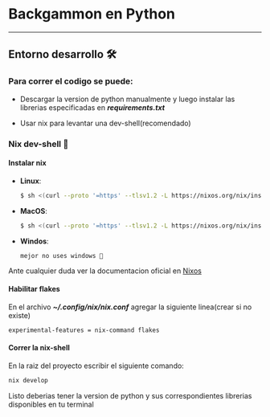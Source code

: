 # Backgammon en Python 

---
## Entorno desarrollo 🛠️

### Para correr el codigo se puede:

- Descargar la version de python manualmente
y luego instalar las librerias especificadas en ***requirements.txt***

- Usar nix para levantar una dev-shell(recomendado)

### Nix dev-shell 󱄅
#### Instalar nix
- **Linux**:
  ```sh
  $ sh <(curl --proto '=https' --tlsv1.2 -L https://nixos.org/nix/install) --daemon
  ```
- **MacOS**:
  ```sh
  $ sh <(curl --proto '=https' --tlsv1.2 -L https://nixos.org/nix/install)
  ```

- **Windos**:
  ```
  mejor no uses windows 🙂
  ```
Ante cualquier duda ver la documentacion oficial en [Nixos](https://nixos.org/download/#nix-install-macos "Instalar nix")

#### Habilitar flakes
En el archivo ***~/.config/nix/nix.conf*** agregar la siguiente linea(crear si no existe)
```
experimental-features = nix-command flakes
```

#### Correr la nix-shell
  En la raiz del proyecto escribir el siguiente comando:
  ```sh 
  nix develop
  ```
Listo deberias tener la version de python y sus correspondientes librerias disponibles en tu terminal
